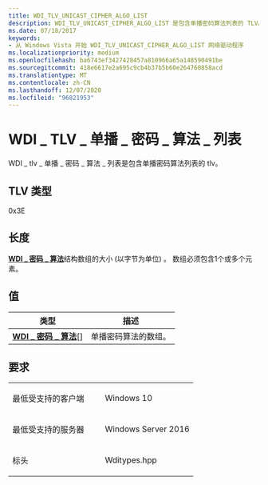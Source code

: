 ```yaml
---
title: WDI_TLV_UNICAST_CIPHER_ALGO_LIST
description: WDI_TLV_UNICAST_CIPHER_ALGO_LIST 是包含单播密码算法列表的 TLV。
ms.date: 07/18/2017
keywords:
- 从 Windows Vista 开始 WDI_TLV_UNICAST_CIPHER_ALGO_LIST 网络驱动程序
ms.localizationpriority: medium
ms.openlocfilehash: ba6743ef3427428457a810966a65a148590491be
ms.sourcegitcommit: 418e6617e2a695c9cb4b37b5b60e264760858acd
ms.translationtype: MT
ms.contentlocale: zh-CN
ms.lasthandoff: 12/07/2020
ms.locfileid: "96821953"
---
```

# <a name="wdi_tlv_unicast_cipher_algo_list"></a>WDI \_ TLV \_ 单播 \_ 密码 \_ 算法 \_ 列表


WDI \_ tlv \_ 单播 \_ 密码 \_ 算法 \_ 列表是包含单播密码算法列表的 tlv。

## <a name="tlv-type"></a>TLV 类型


0x3E

## <a name="length"></a>长度


[**WDI \_ 密码 \_ 算法**](/windows-hardware/drivers/ddi/wditypes/ne-wditypes-_wdi_cipher_algorithm)结构数组的大小 (以字节为单位) 。 数组必须包含1个或多个元素。

## <a name="values"></a>值


| 类型                                                            | 描述                            |
|-----------------------------------------------------------------|----------------------------------------|
| [**WDI \_ 密码 \_ 算法**](/windows-hardware/drivers/ddi/wditypes/ne-wditypes-_wdi_cipher_algorithm)\[\] | 单播密码算法的数组。 |

 

<a name="requirements"></a>要求
------------

<table>
<colgroup>
<col width="50%" />
<col width="50%" />
</colgroup>
<tbody>
<tr class="odd">
<td><p>最低受支持的客户端</p></td>
<td><p>Windows 10</p></td>
</tr>
<tr class="even">
<td><p>最低受支持的服务器</p></td>
<td><p>Windows Server 2016</p></td>
</tr>
<tr class="odd">
<td><p>标头</p></td>
<td>Wditypes.hpp</td>
</tr>
</tbody>
</table>

 

